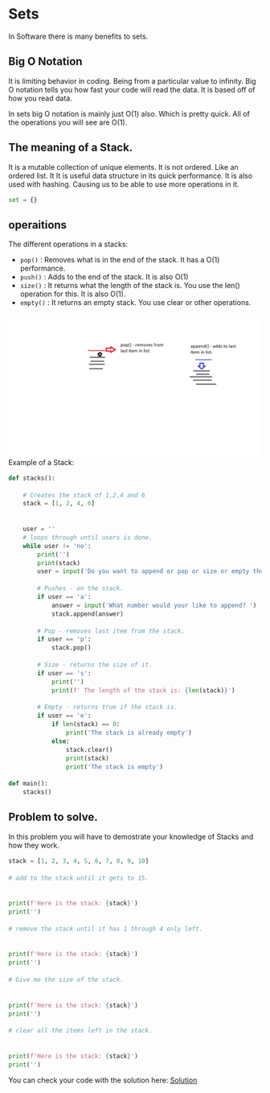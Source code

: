 # Sets

In Software there is many benefits to sets.

## Big O Notation

It is limiting behavior in coding. Being from a particular value to infinity. Big O notation tells you how fast your code will read the data. It is based off of how you read data. 

In sets big O notation is mainly just O(1) also. Which is pretty quick. All of the operations you will see are O(1).

## The meaning of a Stack.

It is a mutable collection of unique elements. It is not ordered. Like an ordered list. It It is useful data structure in its quick performance. 
It is also used with hashing. Causing us to be able to use more operations in it.

```python
set = {}
```
##  operaitions

The different operations in a stacks:

- `pop()`  :  Removes what is in the end of the     stack. It has a O(1) performance.
- `push()` : Adds to the end of the stack. It is also O(1)
- `size()` : It returns what the length of the stack is. You use the len() operation for this. It is also O(1).
- `empty()` : It returns an empty stack. You use clear or other operations.

![This is an image](/Stacks.png)
Example of a Stack:

```python
def stacks():

    # Creates the stack of 1,2,4 and 6
    stack = [1, 2, 4, 6]


    user = ''
    # loops through until users is done.
    while user != 'no':
        print('')
        print(stack)
        user = input('Do you want to append or pop or size or empty the stack?(type a or p or s or e or no to end) ')

        # Pushes - on the stack.
        if user == 'a':
            answer = input('What number would your like to append? ')
            stack.append(answer)

        # Pop - removes last item from the stack.
        if user == 'p':
            stack.pop()

        # Size - returns the size of it.
        if user == 's':
            print('')
            print(f' The length of the stack is: {len(stack)}')

        # Empty - returns true if the stack is.
        if user == 'e':
            if len(stack) == 0:
                print('The stack is already empty')
            else:
                stack.clear()
                print(stack)
                print('The stack is empty')

def main():
    stacks()
```

## Problem to solve.

In this problem you will have to demostrate your knowledge of Stacks and how they work.

```python
stack = [1, 2, 3, 4, 5, 6, 7, 8, 9, 10]
	
# add to the stack until it gets to 15.


print(f'Here is the stack: {stack}')
print('') 
	
# remove the stack until it has 1 through 4 only left.
 

print(f'Here is the stack: {stack}') 
print('') 

# Give me the size of the stack. 


print(f'Here is the stack: {stack}') 
print('') 

# clear all the items left in the stack.

	
print(f'Here is the stack: {stack}') 
print('') 

```


You can check your code with the solution here: [Solution](stacks.py)
